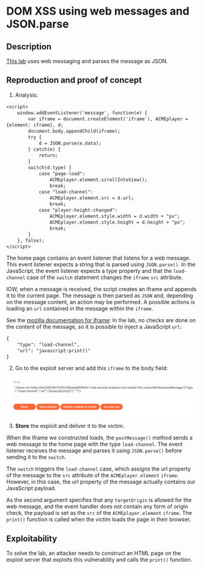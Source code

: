 # DOM XSS using web messages and JSON.parse

## Description

[This lab](https://portswigger.net/web-security/dom-based/controlling-the-web-message-source/lab-dom-xss-using-web-messages-and-json-parse) uses web messaging and parses the message as JSON.  

## Reproduction and proof of concept

1. Analysis:

```text
<script>
    window.addEventListener('message', function(e) {
        var iframe = document.createElement('iframe'), ACMEplayer = {element: iframe}, d;
        document.body.appendChild(iframe);
        try {
            d = JSON.parse(e.data);
        } catch(e) {
            return;
        }
        switch(d.type) {
            case "page-load":
                ACMEplayer.element.scrollIntoView();
                break;
            case "load-channel":
                ACMEplayer.element.src = d.url;
                break;
            case "player-height-changed":
                ACMEplayer.element.style.width = d.width + "px";
                ACMEplayer.element.style.height = d.height + "px";
                break;
        }
    }, false);
</script>
```

The home page contains an event listener that listens for a web message. This event listener expects a string that is parsed using `JSON.parse()`. In the JavaScript, the event listener expects a type property and that the `load-channel` case of the `switch` statement changes the `iframe` `src` attribute.

IOW, when a message is received, the script creates an iframe and appends it to the current page. The message is then parsed as `JSON` and, depending on the message content, an action may be performed. A possible actions is loading an `url` contained in the message within the `iframe`.

See the [mozilla documentation for iframe](https://developer.mozilla.org/en-US/docs/Web/HTML/Element/iframe#scripting): In the lab, no checks are done on the content of the message, so it is possible to inject a JavaScript `url`:

```text
{
    "type": "load-channel", 
    "url": "javascript:print()"
}
```

2. Go to the exploit server and add this `iframe` to the body field:

![DOM-based](../../_static/images/dom-based2.png)

3. **Store** the exploit and deliver it to the victim.

When the iframe we constructed loads, the `postMessage()` method sends a web message to the home page with the type `load-channel`. The event listener receives the message and parses it using `JSON.parse()` before sending it to the `switch`.

The `switch` triggers the `load-channel` case, which assigns the url property of the message to the `src` attribute of the `ACMEplayer.element` `iframe`. However, in this case, the url property of the message actually contains our JavaScript payload.

As the second argument specifies that any `targetOrigin` is allowed for the web message, and the event handler does not contain any form of origin check, the payload is set as the `src` of the `ACMEplayer.element` `iframe`. The `print()` function is called when the victim loads the page in their browser.

## Exploitability

To solve the lab, an attacker needs to construct an HTML page on the exploit server that exploits this vulnerability and calls the `print()` function.
